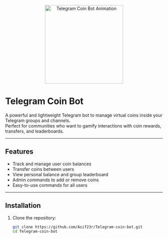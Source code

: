<div align="center">
  <img src="https://media.giphy.com/media/v1.Y2lkPTc5MGI3NjExNmV1b3NqZjQzZ2V1eWhqc29vYzI3aGZrdDNvZWh4NzYxN29pZzVmdyZlcD12MV9pbnRlcm5hbF9naWZfYnlfaWQmY3Q9cw/oHZsOq5Z3c6VQdEwGk/giphy.gif" width="250" alt="Telegram Coin Bot Animation" />
</div>

# Telegram Coin Bot

A powerful and lightweight Telegram bot to manage virtual coins inside your Telegram groups and channels.  
Perfect for communities who want to gamify interactions with coin rewards, transfers, and leaderboards.

---

## Features

- Track and manage user coin balances
- Transfer coins between users
- View personal balance and group leaderboard
- Admin commands to add or remove coins
- Easy-to-use commands for all users

---

## Installation

1. Clone the repository:

   ```bash
   git clone https://github.com/Asif23r/Telegram-coin-bot.git
   cd Telegram-coin-bot

